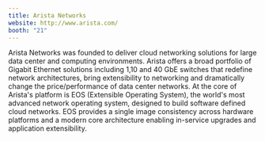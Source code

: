 ```yaml
---
title: Arista Networks
website: http://www.arista.com/
booth: "21"
---
```


Arista Networks was founded to deliver cloud networking solutions for large data center and computing environments. Arista offers a broad portfolio of Gigabit Ethernet solutions including 1,10 and 40 GbE switches that redefine network architectures, bring extensibility to networking and dramatically change the price/performance of data center networks. At the core of Arista's platform is EOS (Extensible Operating System), the world's most advanced network operating system, designed to build software defined cloud networks. EOS provides a single image consistency across hardware platforms and a modern core architecture enabling in-service upgrades and application extensibility.
